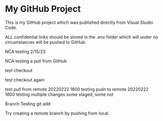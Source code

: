 # My GitHub Project

This is my GitHub project which was published directly from Visual Studio Code.

ALL confidential links should be stored in the .env folder which will under no circumstances will be pushed to GitHub.

NCA testing 2/15/23

NCA testing a pull from GitHub

test checkout

test checkout again

test pull from remote 20220222 1800
testing push to remote 20220222 1800 
testing multiple changes some staged, some not

Branch Testing git add 

Try creating a remote branch by pushing from local.